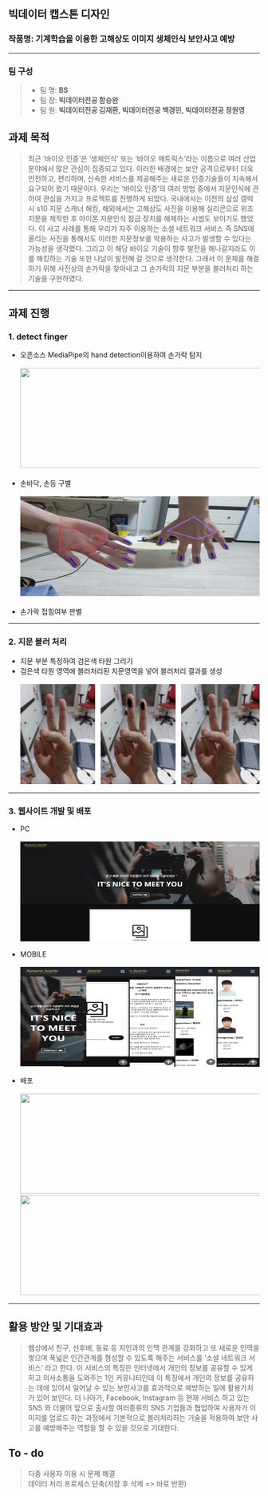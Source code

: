 ## 빅데이터 캡스톤 디자인

### 작품명: 기계학습을 이용한 고해상도 이미지 생체인식 보안사고 예방

---

### 팀 구성

> - 팀 명: **BS**
> - 팀 장: **빅데이터전공 함승완**
> - 팀 원: **빅데이터전공 김재환, 빅데이터전공 백경민, 빅데이터전공 정원영**

## 과제 목적

> 최근 ‘바이오 인증’은 ‘생체인식’ 또는 ‘바이오 매트릭스’라는 이름으로 여러 산업 분야에서 많은 관심이 집중되고 있다. 이러한 배경에는 보안 공격으로부터 더욱 안전하고, 편리하며, 신속한 서비스를 제공해주는 새로운 인증기술들이 지속해서 요구되어 왔기 때문이다. 우리는 ‘바이오 인증’의 여러 방법 중에서 지문인식에 관하여 관심을 가지고 프로젝트를 진행하게 되었다. 국내에서는 이전의 삼성 갤럭시 s10 지문 스캐너 해킹, 해외에서는 고해상도 사진을 이용해 실리콘으로 위조지문을 제작한 후 아이폰 지문인식 잠금 장치를 해제하는 시범도 보이기도 했었다. 이 사고 사례를 통해 우리가 자주 이용하는 소셜 네트워크 서비스 즉 SNS에 올리는 사진을 통해서도 이러한 지문정보를 악용하는 사고가 발생할 수 있다는 가능성을 생각했다. 그리고 이 해당 바이오 기술이 향후 발전을 해나갈지라도 이를 해킹하는 기술 또한 나날이 발전해 갈 것으로 생각한다. 그래서 이 문제를 해결하기 위해 사진상의 손가락을 찾아내고 그 손가락의 지문 부분을 블러처리 하는 기술을 구현하였다.

---

## 과제 진행

### 1. detect finger

- 오픈소스 MediaPipe의 hand detection이용하여 손가락 탐지
  <br></br>
  <img src="https://google.github.io/mediapipe/images/logo_horizontal_color.png" width="500" height="200" />
  <br></br>
- 손바닥, 손등 구별
  <br></br>
  <img src="./imgs/detect.png" width="500" height="200" />
  <br></br>
- 손가락 접힘여부 판별

---

### 2. 지문 블러 처리

- 지문 부분 특정하여 검은색 타원 그리기
- 검은색 타원 영역에 블러처리된 지문영역을 넣어 블러처리 결과를 생성
  <br></br>
  <img src="./imgs/blur.png" width="500" height="200" />

---

### 3. 웹사이트 개발 및 배포

- PC
  <br></br>
  <img src="./imgs/pc.png" width="500" height="200" />

- MOBILE
  <br></br>
  <img src="./imgs/mobile.png" width="500" height="200" />

- 배포
  <br></br>
  <img src="https://blog.kakaocdn.net/dn/l8Hkt/btqEzeUzi79/9lbAN6lw803rD6mwPDACr0/img.png" width="500" height="200" />
  <img src="https://media.vlpt.us/images/new_wisdom/post/4a0259ee-b980-484b-8bf4-25eb4705459f/flask.png" width="500" height="200" />

---

## 활용 방안 및 기대효과

> 웹상에서 친구, 선후배, 동료 등 지인과의 인맥 관계를 강화하고 또 새로운 인맥을 쌓으며 폭넓은 인간관계를 형성할 수 있도록 해주는 서비스를 ‘소셜 네트워크 서비스’ 라고 한다. 이 서비스의 특징은 인터넷에서 개인의 정보를 공유할 수 있게 하고 의사소통을 도와주는 1인 커뮤니티인데 이 특징에서 개인의 정보를 공유하는 데에 있어서 일어날 수 있는 보안사고를 효과적으로 예방하는 일에 활용가치가 있어 보인다. 더 나아가, Facebook, Instagram 등 현재 서비스 하고 있는 SNS 와 더불어 앞으로 출시할 여러종류의 SNS 기업들과 협업하여 사용자가 이미지를 업로드 하는 과정에서 기본적으로 블러처리하는 기술을 적용하여 보안 사고를 예방해주는 역할을 할 수 있을 것으로 기대한다.


## To - do

> 다중 사용자 이용 시 문제 해결  
> 데이터 처리 프로세스 단축(저장 후 삭제 => 바로 반환)

